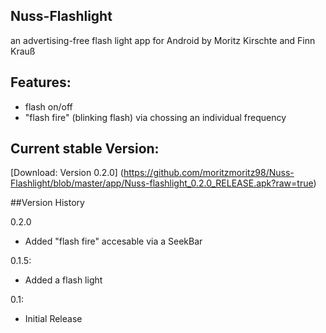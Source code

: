 ## Nuss-Flashlight
an advertising-free flash light app for Android by Moritz Kirschte and Finn Krauß

## Features:
- flash on/off
- "flash fire" (blinking flash) via chossing an individual frequency

## Current stable Version:
[Download: Version 0.2.0] (https://github.com/moritzmoritz98/Nuss-Flashlight/blob/master/app/Nuss-flashlight_0.2.0_RELEASE.apk?raw=true)

  
##Version History

0.2.0
* Added "flash fire" accesable via a SeekBar

0.1.5:
* Added a flash light

0.1:
* Initial Release
